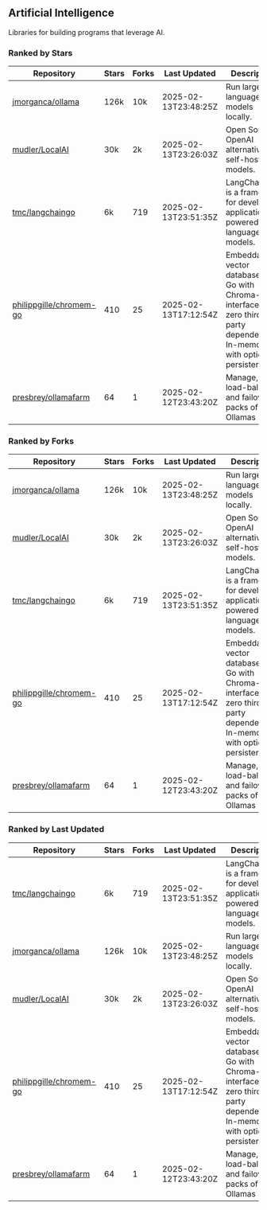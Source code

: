 ## Artificial Intelligence

Libraries for building programs that leverage AI.

### Ranked by Stars

| Repository | Stars | Forks | Last Updated | Description | 
|------------|-------|-------|--------------|-------------|
| [jmorganca/ollama](https://github.com/jmorganca/ollama) | 126k | 10k | 2025-02-13T23:48:25Z |  Run large language models locally. |
| [mudler/LocalAI](https://github.com/mudler/LocalAI) | 30k | 2k | 2025-02-13T23:26:03Z |  Open Source OpenAI alternative, self-host AI models. |
| [tmc/langchaingo](https://github.com/tmc/langchaingo) | 6k | 719 | 2025-02-13T23:51:35Z |  LangChainGo is a framework for developing applications powered by language models. |
| [philippgille/chromem-go](https://github.com/philippgille/chromem-go) | 410 | 25 | 2025-02-13T17:12:54Z |  Embeddable vector database for Go with Chroma-like interface and zero third-party dependencies. In-memory with optional persistence. |
| [presbrey/ollamafarm](https://github.com/presbrey/ollamafarm) | 64 | 1 | 2025-02-12T23:43:20Z |  Manage, load-balance, and failover packs of Ollamas |

### Ranked by Forks

| Repository | Stars | Forks | Last Updated | Description | 
|------------|-------|-------|--------------|-------------|
| [jmorganca/ollama](https://github.com/jmorganca/ollama) | 126k | 10k | 2025-02-13T23:48:25Z |  Run large language models locally. |
| [mudler/LocalAI](https://github.com/mudler/LocalAI) | 30k | 2k | 2025-02-13T23:26:03Z |  Open Source OpenAI alternative, self-host AI models. |
| [tmc/langchaingo](https://github.com/tmc/langchaingo) | 6k | 719 | 2025-02-13T23:51:35Z |  LangChainGo is a framework for developing applications powered by language models. |
| [philippgille/chromem-go](https://github.com/philippgille/chromem-go) | 410 | 25 | 2025-02-13T17:12:54Z |  Embeddable vector database for Go with Chroma-like interface and zero third-party dependencies. In-memory with optional persistence. |
| [presbrey/ollamafarm](https://github.com/presbrey/ollamafarm) | 64 | 1 | 2025-02-12T23:43:20Z |  Manage, load-balance, and failover packs of Ollamas |

### Ranked by Last Updated

| Repository | Stars | Forks | Last Updated | Description | 
|------------|-------|-------|--------------|-------------|
| [tmc/langchaingo](https://github.com/tmc/langchaingo) | 6k | 719 | 2025-02-13T23:51:35Z |  LangChainGo is a framework for developing applications powered by language models. |
| [jmorganca/ollama](https://github.com/jmorganca/ollama) | 126k | 10k | 2025-02-13T23:48:25Z |  Run large language models locally. |
| [mudler/LocalAI](https://github.com/mudler/LocalAI) | 30k | 2k | 2025-02-13T23:26:03Z |  Open Source OpenAI alternative, self-host AI models. |
| [philippgille/chromem-go](https://github.com/philippgille/chromem-go) | 410 | 25 | 2025-02-13T17:12:54Z |  Embeddable vector database for Go with Chroma-like interface and zero third-party dependencies. In-memory with optional persistence. |
| [presbrey/ollamafarm](https://github.com/presbrey/ollamafarm) | 64 | 1 | 2025-02-12T23:43:20Z |  Manage, load-balance, and failover packs of Ollamas |

